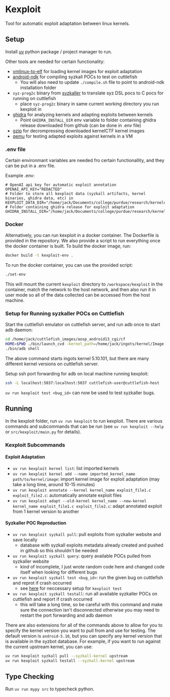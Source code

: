 # Kexploit

Tool for automatic exploit adaptation between linux kernels.

## Setup

Install [uv](https://docs.astral.sh/uv/getting-started/installation/) python package / project manager to run.

Other tools are needed for certain functionality:
- [vmlinux-to-elf](https://github.com/marin-m/vmlinux-to-elf) for loading kernel images for exploit adaptation
- [android-ndk](https://github.com/purseclab/kernelcveanalysis/blob/main/exploit_breakdown_notes/Installing%20Android%20NDK.md) for compiling syzkall POCs to test on cuttlefish
  - You will also need to update `./compile.sh` file to point to android-ndk installation folder
- `syz-prog2c` binary from [syzkaller](https://github.com/google/syzkaller) to translate syz DSL pocs to C pocs for running on cuttlefish
  - place `syz-prog2c` binary in same current working directory you run kexploit in
- [ghidra](https://github.com/NationalSecurityAgency/ghidra) for analyzing kernels and adapting exploits between kernels
  - Point `GHIDRA_INSTALL_DIR` env variable to folder containing ghidra release downloaded from github (can be done in .env file)
- [gzip](https://www.gnu.org/software/gzip/) for decrompressing downloaded kernelCTF kernel images
- [qemu](https://www.qemu.org/) for testing adapted exploits against kernels in a VM

### .env file

Certain environmant variables are needed fro certain functionallity, and they can be put in a .env file.

Example .env:

```
# OpenAI api key for automatic exploit annotation
OPENAI_API_KEY="REDACTED"
# Folder to store all kexploit data (syzkall artifacts, kernel binaries, ghidra data, etc) in
KEXPLOIT_DATA_DIR="/home/jack/Documents/college/purdue/research/kernelcveanalysis/kexploit/kexploit_data/"
# Folder containing ghidra release for exploit adaptation
GHIDRA_INSTALL_DIR="/home/jack/Documents/college/purdue/research/kernelcveanalysis/kexploit/ghidra_11.3.2_PUBLIC/"
```

### Docker

Alternatively, you can run kexploit in a docker container. The Dockerfile is provided in the repository. We also provide a script to run everything once the docker container is built.
To build the docker image, run:
```sh
docker build -t kexploit-env .
```
To run the docker container, you can use the provided script:
```sh
./set-env
```
This will mount the current `kexploit` directory to `/workspace/kexploit` in the container, match the network to the host network, and then also run it in user mode so all of the data collected can be accessed from the host machine.

### Setup for Running syzkaller POCs on Cuttlefish

Start the cuttlefish emulator on cuttlefish server, and run adb once to start adb daemon:
```sh
cd /home/jack/cuttlefish_images/aosp_android13_cgi/cf
HOME=$PWD ./bin/launch_cvd -kernel_path=/home/jack/ingots/kernel/Image -initramfs_path=/home/jack/ingots/kernel/initramfs.img
./bin/adb shell
```
The above command starts ingots kernel 5.10.101, but there are many different kernel versions on cuttlefish server.

Setup ssh port forwarding for adb on local machine running kexploit:
```sh
ssh -L localhost:5037:localhost:5037 cuttlefish-user@cuttlefish-host
```

`uv run kexploit test <bug_id>` can now be used to test syzkaller bugs.

## Running

In the kexploit folder, run `uv run kexploit` to run kexploit. There are various commands and subcommands that can be run (see `uv run kexploit --help` or `src/kexploit/main.py` for details).

### Kexploit Subcommands

#### Exploit Adaptation
- `uv run kexploit kernel list`: list imported kernels
- `uv run kexploit kernel add --name imported_kernel_name path/to/kernel/image`: import kernel image for exploit adaptation (may take a long time, around 10-15 minutes)
- `uv run kexploit annotate --kernel kernel_name exploit_file1.c exploit_file2.c`: automatically annotate exploit files
- `uv run kexploit adapt --old-kernel kernel_name --new-kernel kernel_name exploit_file1.c exploit_file2.c`: adapt annotated exploit from 1 kernel version to another

#### Syzkaller POC Reproduction
- `uv run kexploit syzkall pull`: pull exploits from syzkaller website and save locally
  - database with syzkall exploits metadata already created and pushed in github so this shouldn't be needed
- `uv run kexploit syzkall query`: query available POCs pulled from syzkaller website
  - kind of incomplete, I just wrote random code here and changed code itself when looking for different bugs
- `uv run kexploit syzkall test <bug_id>`: run the given bug on cuttlefish and reprot if crash occurred
  - see [here](#setup-for-running-syzkaller-pocs-on-cuttlefish) for neccessary setup for `kexploit test`
- `uv run kexploit syzkall testall`: run all available syzkaller POCs on cuttlefish and report if crash occurred
  - this will take a long time, so be careful with this command and make sure the connection isn't disconnected otherwise you may need to restart the port forwarding and adb daemon

There are also extensions for all of the commands above to allow for you to specify the kernel version you want to pull from and use for testing. The default version is `android-5.10`, but you can specify any kernel version that is available in the syzbot database.
For example, if you want to run against the current upstream kernel, you can use:
```sh
uv run kexploit syzkall pull --syzkall-kernel upstream
uv run kexploit syzkall testall --syzkall-kernel upstream
```


## Type Checking

Run `uv run mypy src` to typecheck python.
